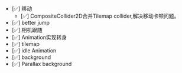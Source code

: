 - [✅] 移动
  - [✅] CompositeCollider2D合并Tilemap collider,解决移动卡顿问题。
- [✅] better jump
- [✅] 相机跟随
- [✅] Animation实现转身
- [✅] tilemap
- [✅] idle Animation
- [✅] background
- [✅] Parallax background
